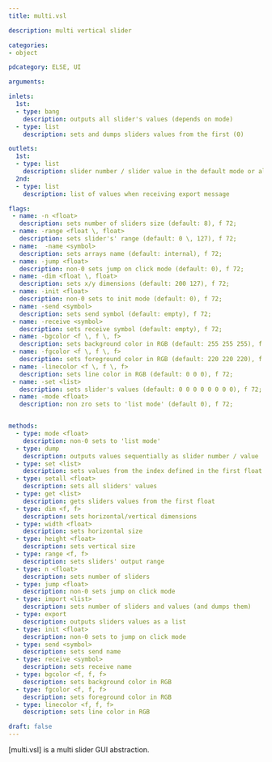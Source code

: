 ```yaml
---
title: multi.vsl

description: multi vertical slider

categories:
- object

pdcategory: ELSE, UI

arguments:

inlets:
  1st:
  - type: bang
    description: outputs all slider's values (depends on mode)
  - type: list
    description: sets and dumps sliders values from the first (0)

outlets:
  1st:
  - type: list
    description: slider number / slider value in the default mode or all values as a list in the "list mode"
  2nd:
  - type: list
    description: list of values when receiving export message

flags: 
 - name: -n <float>
   description: sets number of sliders size (default: 8), f 72;
 - name: -range <float \, float>
   description: sets slider's' range (default: 0 \, 127), f 72;
 - name:  -name <symbol>
   description: sets arrays name (default: internal), f 72;
 - name: -jump <float>
   description: non-0 sets jump on click mode (default: 0), f 72;
 - name: -dim <float \, float>
   description: sets x/y dimensions (default: 200 127), f 72;
 - name: -init <float>
   description: non-0 sets to init mode (default: 0), f 72;
 - name: -send <symbol>
   description: sets send symbol (default: empty), f 72;
 - name: -receive <symbol>
   description: sets receive symbol (default: empty), f 72;
 - name: -bgcolor <f \, f \, f>
   description: sets background color in RGB (default: 255 255 255), f 72;
 - name: -fgcolor <f \, f \, f>
   description: sets foreground color in RGB (default: 220 220 220), f 72;
 - name: -linecolor <f \, f \, f>
   description: sets line color in RGB (default: 0 0 0), f 72;
 - name: -set <list>
   description: sets slider's values (default: 0 0 0 0 0 0 0 0), f 72;
 - name: -mode <float>
   description: non zro sets to 'list mode' (default 0), f 72;


methods:
  - type: mode <float>
    description: non-0 sets to 'list mode'
  - type: dump
    description: outputs values sequentially as slider number / value
  - type: set <list>
    description: sets values from the index defined in the first float
  - type: setall <float>
    description: sets all sliders' values
  - type: get <list>
    description: gets sliders values from the first float
  - type: dim <f, f>
    description: sets horizontal/vertical dimensions
  - type: width <float>
    description: sets horizontal size
  - type: height <float>
    description: sets vertical size
  - type: range <f, f>
    description: sets sliders' output range
  - type: n <float>
    description: sets number of sliders
  - type: jump <float>
    description: non-0 sets jump on click mode
  - type: import <list>
    description: sets number of sliders and values (and dumps them)
  - type: export
    description: outputs sliders values as a list
  - type: init <float>
    description: non-0 sets to jump on click mode
  - type: send <symbol>
    description: sets send name
  - type: receive <symbol>
    description: sets receive name
  - type: bgcolor <f, f, f>
    description: sets background color in RGB
  - type: fgcolor <f, f, f>
    description: sets foreground color in RGB
  - type: linecolor <f, f, f>
    description: sets line color in RGB

draft: false
---
```


[multi.vsl] is a multi slider GUI abstraction.
